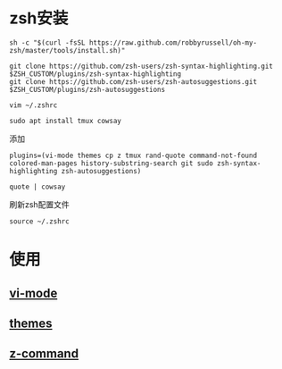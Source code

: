 # zsh安装
```shell
sh -c "$(curl -fsSL https://raw.github.com/robbyrussell/oh-my-zsh/master/tools/install.sh)"

git clone https://github.com/zsh-users/zsh-syntax-highlighting.git $ZSH_CUSTOM/plugins/zsh-syntax-highlighting
git clone https://github.com/zsh-users/zsh-autosuggestions.git $ZSH_CUSTOM/plugins/zsh-autosuggestions

vim ~/.zshrc

sudo apt install tmux cowsay
```
添加
```.zshrc
plugins=(vi-mode themes cp z tmux rand-quote command-not-found colored-man-pages history-substring-search git sudo zsh-syntax-highlighting zsh-autosuggestions)

quote | cowsay
```
刷新zsh配置文件
```shell
source ~/.zshrc
```

# 使用
## [vi-mode](https://github.com/ohmyzsh/ohmyzsh/tree/master/plugins/vi-mode)

## [themes](https://github.com/ohmyzsh/ohmyzsh/tree/master/plugins/themes)

## [z-command](https://github.com/agkozak/zsh-z)

